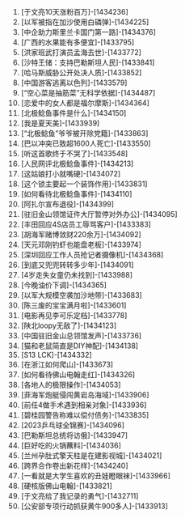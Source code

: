 
1. [于文亮10天涨粉百万]-[1434236]
1. [以军被指在加沙使用白磷弹]-[1434225]
1. [中企助力斯里兰卡国门第一路]-[1434376]
1. [广西的水果能有多便宜]-[1433795]
1. [洪家班武打演员孟海去世]-[1433772]
1. [沙特王储：支持巴勒斯坦人民]-[1433841]
1. [哈马斯威胁公开处决人质]-[1433852]
1. [中国游客逃离以色列]-[1433579]
1. [“空心菜是抽筋菜”无科学依据]-[1434487]
1. [恋爱中的女人都是福尔摩斯]-[1434364]
1. [北极鲶鱼事件是什么]-[1434150]
1. [我是夏天美]-[1433939]
1. [“北极鲶鱼”爷爷被开除党籍]-[1433863]
1. [巴以冲突已致超1600人死亡]-[1433550]
1. [听这首歌终于不哭了]-[1433548]
1. [人民网评北极鲶鱼事件]-[1434213]
1. [这姑娘打小就嘴硬]-[1434072]
1. [这个锁主要起一个装饰作用]-[1433831]
1. [如何看待北极鲶鱼事件]-[1434110]
1. [阿扎尔宣布退役]-[1434399]
1. [驻旧金山领馆证件大厅暂停对外办公]-[1434095]
1. [丰田回应4S店员工辱骂客户]-[1433383]
1. [胡海军赌博敛财220余万]-[1434092]
1. [天元邓刚钓虾也能盘老板]-[1433974]
1. [深圳回应工作人员抢记者摄像机]-[1434368]
1. [到底又兜兜转转多少年]-[1434091]
1. [4岁走失女童仍未找到]-[1433988]
1. [今晚油价下调]-[1434365]
1. [以军大规模空袭加沙地带]-[1433683]
1. [陈三废的宝宝满月啦]-[1433601]
1. [电影再见李可乐定档]-[1433778]
1. [陕北loopy无敌了]-[1434123]
1. [中国驻旧金山总领馆发声]-[1433736]
1. [猫和老鼠简直是DIY神配]-[1434138]
1. [S13 LCK]-[1434332]
1. [在浙江如何爬山]-[1433673]
1. [如何看待佛山电翰走红]-[1434326]
1. [各地人的极限操作]-[1434053]
1. [菲海军炮艇侵闯黄岩岛海域]-[1433906]
1. [前任4做手术遇到相亲对象]-[1433936]
1. [碧桂园警告称难以偿付债务]-[1433835]
1. [2023乒乓球全锦赛]-[1434096]
1. [巴勒斯坦总统将访俄]-[1433947]
1. [巨好吃的火锅蘸料]-[1434036]
1. [兰州孕肚式擎天柱是在建影视城]-[1434021]
1. [跨界合作卷出新花样]-[1434240]
1. [一看就是大学生喜欢的丑娃瞪眼袜]-[1433966]
1. [硬核版佛山电翰]-[1433821]
1. [于文亮给了我记录的勇气]-[1432711]
1. [公安部专项行动抓获黄牛900多人]-[1433913]